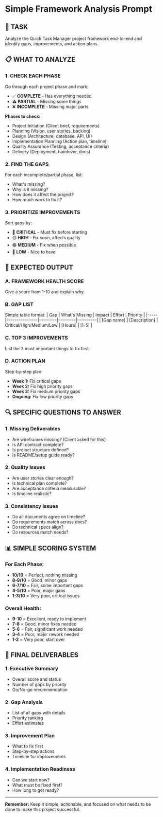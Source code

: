 # Simple Framework Analysis Prompt

## 🎯 TASK
Analyze the Quick Task Manager project framework end-to-end and identify gaps, improvements, and action plans.

## 📋 WHAT TO ANALYZE

### **1. CHECK EACH PHASE**
Go through each project phase and mark:
- ✅ **COMPLETE** - Has everything needed
- ⚠️ **PARTIAL** - Missing some things
- ❌ **INCOMPLETE** - Missing major parts

**Phases to check:**
- Project Initiation (Client brief, requirements)
- Planning (Vision, user stories, backlog)
- Design (Architecture, database, API, UI)
- Implementation Planning (Action plan, timeline)
- Quality Assurance (Testing, acceptance criteria)
- Delivery (Deployment, handover, docs)

### **2. FIND THE GAPS**
For each incomplete/partial phase, list:
- What's missing?
- Why is it missing?
- How does it affect the project?
- How much work to fix it?

### **3. PRIORITIZE IMPROVEMENTS**
Sort gaps by:
- 🔴 **CRITICAL** - Must fix before starting
- 🟡 **HIGH** - Fix soon, affects quality
- 🟢 **MEDIUM** - Fix when possible
- 🔵 **LOW** - Nice to have

## 📝 EXPECTED OUTPUT

### **A. FRAMEWORK HEALTH SCORE**
Give a score from 1-10 and explain why.

### **B. GAP LIST**
Simple table format:
| Gap | What's Missing | Impact | Effort | Priority |
|-----|----------------|---------|---------|----------|
| [Gap name] | [Description] | Critical/High/Medium/Low | [Hours] | [1-5] |

### **C. TOP 3 IMPROVEMENTS**
List the 3 most important things to fix first.

### **D. ACTION PLAN**
Step-by-step plan:
- **Week 1:** Fix critical gaps
- **Week 2:** Fix high priority gaps
- **Week 3:** Fix medium priority gaps
- **Ongoing:** Fix low priority gaps

## 🔍 SPECIFIC QUESTIONS TO ANSWER

### **1. Missing Deliverables**
- Are wireframes missing? (Client asked for this)
- Is API contract complete?
- Is project structure defined?
- Is README/setup guide ready?

### **2. Quality Issues**
- Are user stories clear enough?
- Is technical plan complete?
- Are acceptance criteria measurable?
- Is timeline realistic?

### **3. Consistency Issues**
- Do all documents agree on timeline?
- Do requirements match across docs?
- Do technical specs align?
- Do resources match needs?

## 📊 SIMPLE SCORING SYSTEM

### **For Each Phase:**
- **10/10** = Perfect, nothing missing
- **8-9/10** = Good, minor gaps
- **6-7/10** = Fair, some important gaps
- **4-5/10** = Poor, major gaps
- **1-3/10** = Very poor, critical issues

### **Overall Health:**
- **9-10** = Excellent, ready to implement
- **7-8** = Good, minor fixes needed
- **5-6** = Fair, significant work needed
- **3-4** = Poor, major rework needed
- **1-2** = Very poor, start over

## 🎯 FINAL DELIVERABLES

### **1. Executive Summary**
- Overall score and status
- Number of gaps by priority
- Go/No-go recommendation

### **2. Gap Analysis**
- List of all gaps with details
- Priority ranking
- Effort estimates

### **3. Improvement Plan**
- What to fix first
- Step-by-step actions
- Timeline for improvements

### **4. Implementation Readiness**
- Can we start now?
- What must be fixed first?
- How long to get ready?

---

**Remember:** Keep it simple, actionable, and focused on what needs to be done to make this project successful.
